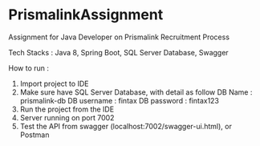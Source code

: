 # PrismalinkAssignment
Assignment for Java Developer on Prismalink Recruitment Process

Tech Stacks : Java 8, Spring Boot, SQL Server Database, Swagger

How to run :
1. Import project to IDE
2. Make sure have SQL Server Database, with detail as follow
   DB Name : prismalink-db
   DB username : fintax
   DB password : fintax123
3. Run the project from the IDE
4. Server running on port 7002
5. Test the API from swagger (localhost:7002/swagger-ui.html), or Postman
